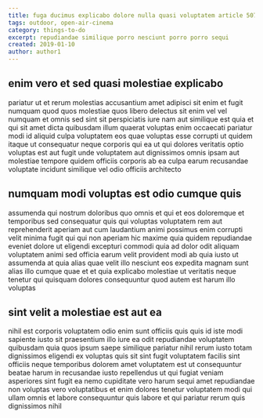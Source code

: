 ```yaml
---
title: fuga ducimus explicabo dolore nulla quasi voluptatem article 5070
tags: outdoor, open-air-cinema
category: things-to-do
excerpt: repudiandae similique porro nesciunt porro porro sequi
created: 2019-01-10
author: author1
---
```


## enim vero et sed quasi molestiae explicabo

pariatur ut et rerum molestias accusantium amet adipisci sit enim et fugit numquam quod quos molestiae quos libero delectus sit enim vel vel numquam et omnis sed sint sit perspiciatis iure nam aut similique est quia et qui sit amet dicta quibusdam illum quaerat voluptas enim occaecati pariatur modi id aliquid culpa voluptatem eos quae voluptas esse corrupti ut quidem itaque ut consequatur neque corporis qui ea ut qui dolores veritatis optio voluptas est aut fugit unde voluptatem aut dignissimos omnis ipsam aut molestiae tempore quidem officiis corporis ab ea culpa earum recusandae voluptate incidunt similique vel odio officiis architecto

## numquam modi voluptas est odio cumque quis

assumenda qui nostrum doloribus quo omnis et qui et eos doloremque et temporibus sed consequatur quis qui voluptas voluptatem rem aut reprehenderit aperiam aut cum laudantium animi possimus enim corrupti velit minima fugit qui qui non aperiam hic maxime quia quidem repudiandae eveniet dolore ut eligendi excepturi commodi quia ad dolor odit aliquam voluptatem animi sed officia earum velit provident modi ab quia iusto ut assumenda at quia alias quae velit illo nesciunt eos expedita magnam sunt alias illo cumque quae et et quia explicabo molestiae ut veritatis neque tenetur qui quisquam dolores consequuntur quod autem est harum illo voluptas

## sint velit a molestiae est aut ea

nihil est corporis voluptatem odio enim sunt officiis quis quis id iste modi sapiente iusto sit praesentium illo iure ea odit repudiandae voluptatem quibusdam quia quos ipsum saepe similique pariatur nihil rerum iusto totam dignissimos eligendi ex voluptas quis sit sint fugit voluptatem facilis sint officiis neque temporibus dolorem amet voluptatem est ut consequuntur beatae harum in recusandae iusto repellendus ut qui fugiat veniam asperiores sint fugit ea nemo cupiditate vero harum sequi amet repudiandae non voluptas vero voluptatibus et enim dolores tenetur voluptatem modi qui ullam omnis et labore consequuntur quis labore et qui pariatur rerum quis dignissimos nihil

